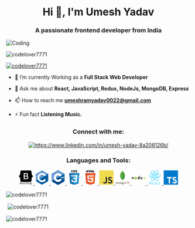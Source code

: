 <h1 align="center">Hi 👋, I'm Umesh Yadav</h1>
<h3 align="center">A passionate frontend developer from India</h3>

![Coding](https://camo.githubusercontent.com/b031dd766cfe15f73313260e8ef489bd6437fa30c84765973bb2fa059175789d/68747470733a2f2f692e70696e696d672e636f6d2f6f726967696e616c732f31382f61342f39342f31386134393439666339633830363731373264336239366533303265373039372e676966)

<p align="left"> <img src="https://komarev.com/ghpvc/?username=codelover7771&label=Profile%20views&color=0e75b6&style=flat" alt="codelover7771" /> </p>

<p align="left"> <a href="https://github.com/ryo-ma/github-profile-trophy"><img src="https://github-profile-trophy.vercel.app/?username=codelover7771" alt="codelover7771" /></a> </p>


- 🌱 I’m currently Working as a **Full Stack Web Developer**

- 💬 Ask me about **React, JavaScript, Redux, NodeJs, MongoDB, Express**

- 📫 How to reach me **umeshramyadav0022@gmail.com**

- ⚡ Fun fact **Listening Music.**

<h3 align="center">Connect with me:</h3>
<p align="center">
<a href="https://www.linkedin.com/in/umesh-yadav-8a208126b/" target="blank"><img align="center" src="https://raw.githubusercontent.com/rahuldkjain/github-profile-readme-generator/master/src/images/icons/Social/linked-in-alt.svg" alt="https://www.linkedin.com/in/umesh-yadav-8a208126b/" height="30" width="40" /></a>
</p>

<h3 align="center">Languages and Tools:</h3>
<p align="center"> <a href="https://getbootstrap.com" target="_blank" rel="noreferrer"> <img src="https://raw.githubusercontent.com/devicons/devicon/master/icons/bootstrap/bootstrap-plain-wordmark.svg" alt="bootstrap" width="40" height="40"/> </a> <a href="https://www.cprogramming.com/" target="_blank" rel="noreferrer"> <img src="https://raw.githubusercontent.com/devicons/devicon/master/icons/c/c-original.svg" alt="c" width="40" height="40"/> </a> <a href="https://www.w3schools.com/cpp/" target="_blank" rel="noreferrer"> <img src="https://raw.githubusercontent.com/devicons/devicon/master/icons/cplusplus/cplusplus-original.svg" alt="cplusplus" width="40" height="40"/> </a> <a href="https://www.w3schools.com/css/" target="_blank" rel="noreferrer"> <img src="https://raw.githubusercontent.com/devicons/devicon/master/icons/css3/css3-original-wordmark.svg" alt="css3" width="40" height="40"/> </a> <a href="https://www.w3.org/html/" target="_blank" rel="noreferrer"> <img src="https://raw.githubusercontent.com/devicons/devicon/master/icons/html5/html5-original-wordmark.svg" alt="html5" width="40" height="40"/> </a> <a href="https://developer.mozilla.org/en-US/docs/Web/JavaScript" target="_blank" rel="noreferrer"> <img src="https://raw.githubusercontent.com/devicons/devicon/master/icons/javascript/javascript-original.svg" alt="javascript" width="40" height="40"/> </a> <a href="https://www.mongodb.com/" target="_blank" rel="noreferrer"> <img src="https://raw.githubusercontent.com/devicons/devicon/master/icons/mongodb/mongodb-original-wordmark.svg" alt="mongodb" width="40" height="40"/> </a> <a href="https://nodejs.org" target="_blank" rel="noreferrer"> <img src="https://raw.githubusercontent.com/devicons/devicon/master/icons/nodejs/nodejs-original-wordmark.svg" alt="nodejs" width="40" height="40"/> </a> <a href="https://reactjs.org/" target="_blank" rel="noreferrer"> <img src="https://raw.githubusercontent.com/devicons/devicon/master/icons/react/react-original-wordmark.svg" alt="react" width="40" height="40"/> </a> <a href="https://www.typescriptlang.org/" target="_blank" rel="noreferrer"> <img src="https://raw.githubusercontent.com/devicons/devicon/master/icons/typescript/typescript-original.svg" alt="typescript" width="40" height="40"/> </a>  </p>

<p><img align="center" src="https://github-readme-stats.vercel.app/api/top-langs?username=codelover7771&show_icons=true&locale=en&layout=compact" alt="codelover7771" /></p>

<p>&nbsp;<img align="center" src="https://github-readme-stats.vercel.app/api?username=codelover7771&show_icons=true&locale=en" alt="codelover7771" /></p>

<p><img align="center" src="https://github-readme-streak-stats.herokuapp.com/?user=codelover7771&" alt="codelover7771" /></p>
